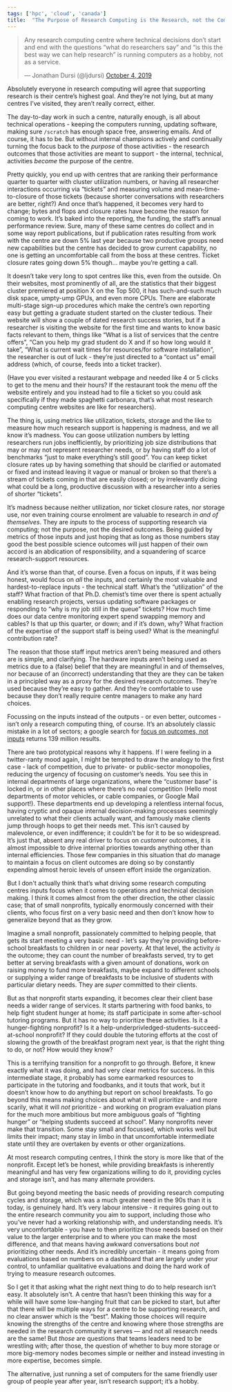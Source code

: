 ```yaml
---
tags: ['hpc', 'cloud', 'canada']
title:  "The Purpose of Research Computing is the Research, not the Computing"
---
```

<blockquote class="twitter-tweet"><p lang="en" dir="ltr">Any research computing centre where technical decisions don’t start and end with the questions “what do researchers say” and “is this the best way we can help research” is running computers as a hobby, not as a service.</p>&mdash; Jonathan Dursi (@ljdursi) <a href="https://twitter.com/ljdursi/status/1180123733538856960?ref_src=twsrc%5Etfw">October 4, 2019</a></blockquote> <script async src="https://platform.twitter.com/widgets.js" charset="utf-8"></script>

Absolutely everyone in research computing will agree that supporting
research is their centre’s highest goal.  And they’re not lying,
but at many centres I’ve visited, they aren’t really correct, either.

The day-to-day work in such a centre, naturally enough, is all about
technical operations - keeping the computers running, updating
software, making sure `/scratch` has enough space free, answering
emails.  And of course, it has to be.  But without internal champions
actively and continually turning the focus back to the _purpose_
of those activities - the research outcomes that those activities
are meant to support - the internal, technical, activities _become_
the purpose of the centre.

Pretty quickly, you end up with centres that are ranking their
performance quarter to quarter with cluster utilization numbers,
or having all researcher interactions occurring via “tickets” and
measuring volume and mean-time-to-closure of those tickets (because
shorter conversations with researchers are better, right?)  And
once that’s happened, it becomes very hard to change; bytes and
flops and closure rates have become the reason for coming to work.
It’s baked into the reporting, the funding, the staff’s annual
performance review.  Sure, many of these same centres do collect
and in some way report publications, but if publication rates
resulting from work with the centre are down 5% last year because
two productive groups need new capabilities but the centre has
decided to grow current capability, no one is getting an uncomfortable
call from the boss at these centres.  Ticket closure rates going
down 5% though… maybe you’re getting a call.

It doesn’t take very long to spot centres like this, even from the
outside.  On their websites, most prominently of all, are the
statistics that their biggest cluster premiered at position X on
the Top 500, it has such-and-such much disk space, umpty-ump GPUs,
and even more CPUs.  There are elaborate multi-stage sign-up
procedures which make the centre’s own reporting easy but getting
a graduate student started on the cluster tedious.  Their website
will show a couple of dated research success stories, but if a
researcher is visiting the website for the first time and wants to
know basic facts relevant to them, things like “What is a list of
services that the centre offers”, “Can you help my grad student do
X and if so how long would it take”,  “What is current wait times
for resources/for software installation”, the researcher is out of
luck - they’re just directed to a “contact us” email address (which,
of course, feeds into a ticket tracker).

(Have you ever visited a restaurant webpage and needed like 4 or 5
clicks to get to the menu and their hours?  If the restaurant took
the menu off the website entirely and you instead had to file a
ticket so you could ask specifically if they made spaghetti carbonara,
that’s what most research computing centre websites are like for
researchers).

The thing is, using metrics like utilization, tickets, storage and
the like to measure how much research support is happening is
madness, and we all know it’s madness.  You can goose utilization
numbers by letting researchers run jobs inefficiently, by prioritizing
job size distributions that may or may not represent researcher
needs, or by having staff do a lot of benchmarks “just to make
everything’s still good”.  You can keep ticket closure rates up by
having something that should be clarified or automated or fixed and
instead leaving it vague or manual or broken so that there’s a
stream of tickets coming in that are easily closed; or by irrelevantly
dicing what could be a long, productive discussion with a researcher
into a series of shorter “tickets”.

It’s madness because neither utilization, nor ticket closure rates,
nor storage use, nor even training course enrolment are valuable
to research _in and of themselves_.  They are *inputs* to the process
of supporting research via computing; not the purpose, not the
desired outcomes.  Being guided by metrics of those inputs and just
hoping that as long as those numbers stay good the best possible
science outcomes will just happen of their own accord is an abdication
of responsibility, and a squandering of scarce research-support
resources.

And it’s worse than that, of course.  Even a focus on inputs, if
it was being honest, would focus on _all_ the inputs, and certainly
the most valuable and hardest-to-replace inputs - the technical
staff.   What’s the “utilization” of the staff?  What fraction of
that Ph.D. chemist’s time over there is spent actually enabling
research projects, versus updating software packages or responding
to “why is my job still in the queue” tickets?  How much time does
our data centre monitoring expert spend swapping memory and cables?
Is that up this quarter, or down; and if it’s down, why?  What
fraction of the expertise of the support staff is being used?  What
is the meaningful contribution rate?

The reason that those staff input metrics aren’t being measured and
others are is simple, and clarifying.  The hardware inputs aren’t
being used as metrics due to a (false) belief that they are meaningful
in and of themselves, nor because of an (incorrect) understanding
that they are they can be taken in a principled way as a proxy for
the desired research outcomes.  They’re used because they’re easy
to gather.  And they’re comfortable to use because they don’t really
require centre managers to make any hard choices.

Focussing on the inputs instead of the outputs - or even better,
outcomes - isn’t only a research computing thing, of course.  It’s
an absolutely classic mistake in a lot of sectors; a google search
for [focus on outcomes, not
inputs](https://www.google.com/search?q=focus+on+outcomes%2C+not+inputs&oq=focus+on+outcomes%2C+not+inputs)
returns 139 million results.

There are two prototypical reasons why it happens.  If I were feeling
in a twitter-ranty mood again, I might be tempted to draw the analogy
to the first case - lack of competition, due to private- or
public-sector monopolies, reducing the urgency of focusing on
customer’s needs.  You see this in internal departments of large
organizations, where the “customer base” is locked in, or in other
places where there’s no real competition (Hello most departments
of motor vehicles, or cable companies, or Google Mail support!).
These departments end up developing a relentless internal focus,
having cryptic and opaque internal decision-making processes seemingly
unrelated to what their clients actually want, and famously make
clients jump through hoops to get their needs met.  This isn’t
caused by malevolence, or even indifference; it couldn’t be for it
to be so widespread.  It’s just that, absent any real driver to
focus on *customer* outcomes, it is almost impossible to drive
internal priorities towards anything other than internal efficiencies.
Those few companies in this situation that _do_ manage to maintain
a focus on client outcomes are doing so by constantly expending
almost heroic levels of unseen effort inside the organization.

But I don't actually think that’s what driving some research computing
centres inputs focus when it comes to operations and technical
decision making.  I think it comes almost from the other direction,
the other classic case; that of small nonprofits, typically enormously
concerned with their clients, who focus first on a very basic need
and then don’t know how to generalize beyond that as they grow.

Imagine a small nonprofit, passionately committed to helping people,
that gets its start meeting a very basic need - let’s say they’re
providing before-school breakfasts to children in or near poverty.
At that level, the activity _is_ the outcome; they can count the
number of breakfasts served, try to get better at serving breakfasts
with a given amount of donations, work on raising money to fund
more breakfasts, maybe expand to different schools or supplying a
wider range of breakfasts to be inclusive of students with particular
dietary needs.  They are _super_ committed to their clients.

But as that nonprofit starts expanding, it becomes clear their
client base needs a wider range of services.  It starts partnering
with food banks, to help fight student hunger at home; its staff
participate in some after-school tutoring programs.  But it has no
way to prioritize these activities.  Is it a hunger-fighting
nonprofit?  Is it a help-underprivledged-students-succeed-at-school
nonprofit?  If they could double the tutoring efforts at the cost
of slowing the growth of the breakfast program next year, is that
the right thing to do, or not?  How would they know?

This is a terrifying transition for a nonprofit to go through.
Before, it knew exactly what it was doing, and had very clear metrics
for success.  In this intermediate stage, it probably has some
earmarked resources to participate in the tutoring and foodbanks,
and it touts that work, but it doesn’t know how to do anything but
report on school breakfasts.  To go beyond this means making choices
about what it will prioritize - and more scarily, what it will _not_
prioritize - and working on program evaluation plans for the much
more ambitious but more ambiguous goals of “fighting hunger” or
“helping students succeed at school”.   Many nonprofits never make
that transition.  Some stay small and focussed, which works well
but limits their impact; many stay in limbo in that uncomfortable
intermediate state until they are overtaken by events or other
organizations.

At most research computing centres, I think the story is more like
that of the nonprofit.  Except let’s be honest, while providing
breakfasts is inherently meaningful and has very few organizations
willing to do it, providing cycles and storage isn’t, and has many
alternate providers.

But going beyond meeting the basic needs of providing research
computing cycles and storage, which was a much greater need in the
90s than it is today, is genuinely hard.  It’s very labour intensive -
it requires going out to the entire research community you aim
to support, including those who you’ve never had a working relationship
with, and understanding needs.  It’s very uncomfortable - you have
to then prioritize those needs based on their value to the larger
enterprise and to where you can make the most difference, and that
means having awkward conversations bout *not* prioritizing other
needs.  And it’s incredibly uncertain - it means going from evaluations
based on numbers on a dashboard that are largely under your control,
to unfamiliar qualitative evaluations and doing the hard work of
trying to measure research outcomes.

So I get it that asking what the right next thing to do to help
research isn’t easy.  It absolutely isn’t.  A centre that hasn’t
been thinking this way for a while will have some low-hanging fruit
that can be picked to start, but after that there will be  multiple
ways for a centre to be supporting research, and no clear answer
which is the “best”.   Making those choices will require knowing
the strengths of the centre and knowing where those strengths are
needed in the research community it serves — and not all research
needs are the same!  But _those_ are questions that teams leaders
need to be wrestling with; after those, the question of whether to
buy more storage or more big-memory nodes becomes simple or neither
and instead investing in more expertise, becomes simple.

The alternative, just running a set of computers for the same
friendly user group of people year after year, isn’t research
support; it’s a hobby.
